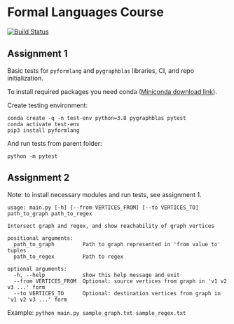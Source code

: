# Formal Languages Course

[![Build Status](https://travis-ci.org/e90r/formal_languages_course.svg?branch=assignment_1)](https://travis-ci.org/e90r/formal_languages_course)

## Assignment 1

Basic tests for `pyformlang` and `pygraphblas` libraries, CI, and repo initialization.

To install required packages you need conda ([Miniconda download link](https://docs.conda.io/en/latest/miniconda.html)).

Create testing environment:
```
conda create -q -n test-env python=3.8 pygraphblas pytest
conda activate test-env
pip3 install pyformlang 
```

And run tests from parent folder:
```
python -m pytest
```

## Assignment 2

Note: to install necessary modules and run tests, see assignment 1.

```
usage: main.py [-h] [--from VERTICES_FROM] [--to VERTICES_TO] path_to_graph path_to_regex

Intersect graph and regex, and show reachability of graph vertices

positional arguments:
  path_to_graph         Path to graph represented in 'from value to' tuples
  path_to_regex         Path to regex

optional arguments:
  -h, --help            show this help message and exit
  --from VERTICES_FROM  Optional: source vertices from graph in 'v1 v2 v3 ...' form
  --to VERTICES_TO      Optional: destination vertices from graph in 'v1 v2 v3 ...' form
```

Example: `python main.py sample_graph.txt sample_regex.txt`